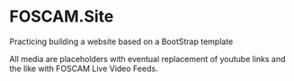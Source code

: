 # FOSCAM.Site
Practicing building a website based on a BootStrap template

All media are placeholders with eventual replacement of youtube links and the like with FOSCAM Live Video Feeds.
